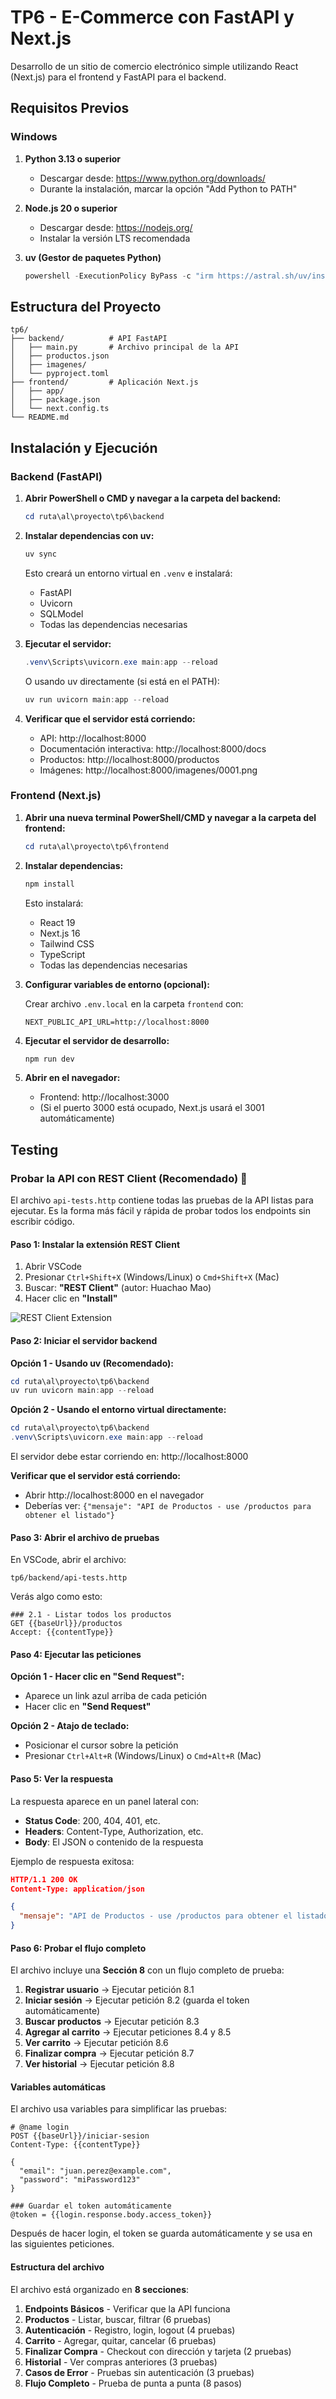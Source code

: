 # TP6 - E-Commerce con FastAPI y Next.js

Desarrollo de un sitio de comercio electrónico simple utilizando React (Next.js) para el frontend y FastAPI para el backend.

## Requisitos Previos

### Windows

1. **Python 3.13 o superior**
   - Descargar desde: https://www.python.org/downloads/
   - Durante la instalación, marcar la opción "Add Python to PATH"

2. **Node.js 20 o superior**
   - Descargar desde: https://nodejs.org/
   - Instalar la versión LTS recomendada

3. **uv (Gestor de paquetes Python)**
   ```powershell
   powershell -ExecutionPolicy ByPass -c "irm https://astral.sh/uv/install.ps1 | iex"
   ```

## Estructura del Proyecto

```
tp6/
├── backend/          # API FastAPI
│   ├── main.py       # Archivo principal de la API
│   ├── productos.json
│   ├── imagenes/
│   └── pyproject.toml
├── frontend/         # Aplicación Next.js
│   ├── app/
│   ├── package.json
│   └── next.config.ts
└── README.md
```

## Instalación y Ejecución

### Backend (FastAPI)

1. **Abrir PowerShell o CMD y navegar a la carpeta del backend:**
   ```powershell
   cd ruta\al\proyecto\tp6\backend
   ```

2. **Instalar dependencias con uv:**
   ```powershell
   uv sync
   ```
   
   Esto creará un entorno virtual en `.venv` e instalará:
   - FastAPI
   - Uvicorn
   - SQLModel
   - Todas las dependencias necesarias

3. **Ejecutar el servidor:**
   ```powershell
   .venv\Scripts\uvicorn.exe main:app --reload
   ```
   
   O usando uv directamente (si está en el PATH):
   ```powershell
   uv run uvicorn main:app --reload
   ```

4. **Verificar que el servidor está corriendo:**
   - API: http://localhost:8000
   - Documentación interactiva: http://localhost:8000/docs
   - Productos: http://localhost:8000/productos
   - Imágenes: http://localhost:8000/imagenes/0001.png

### Frontend (Next.js)

1. **Abrir una nueva terminal PowerShell/CMD y navegar a la carpeta del frontend:**
   ```powershell
   cd ruta\al\proyecto\tp6\frontend
   ```

2. **Instalar dependencias:**
   ```powershell
   npm install
   ```
   
   Esto instalará:
   - React 19
   - Next.js 16
   - Tailwind CSS
   - TypeScript
   - Todas las dependencias necesarias

3. **Configurar variables de entorno (opcional):**
   
   Crear archivo `.env.local` en la carpeta `frontend` con:
   ```
   NEXT_PUBLIC_API_URL=http://localhost:8000
   ```

4. **Ejecutar el servidor de desarrollo:**
   ```powershell
   npm run dev
   ```

5. **Abrir en el navegador:**
   - Frontend: http://localhost:3000
   - (Si el puerto 3000 está ocupado, Next.js usará el 3001 automáticamente)

## Testing

### Probar la API con REST Client (Recomendado) 🚀

El archivo `api-tests.http` contiene todas las pruebas de la API listas para ejecutar. Es la forma más fácil y rápida de probar todos los endpoints sin escribir código.

#### Paso 1: Instalar la extensión REST Client

1. Abrir VSCode
2. Presionar `Ctrl+Shift+X` (Windows/Linux) o `Cmd+Shift+X` (Mac)
3. Buscar: **"REST Client"** (autor: Huachao Mao)
4. Hacer clic en **"Install"**

![REST Client Extension](https://github.com/Huachao/vscode-restclient/raw/master/images/usage.gif)

#### Paso 2: Iniciar el servidor backend

**Opción 1 - Usando uv (Recomendado):**
```powershell
cd ruta\al\proyecto\tp6\backend
uv run uvicorn main:app --reload
```

**Opción 2 - Usando el entorno virtual directamente:**
```powershell
cd ruta\al\proyecto\tp6\backend
.venv\Scripts\uvicorn.exe main:app --reload
```

El servidor debe estar corriendo en: http://localhost:8000

**Verificar que el servidor está corriendo:**
- Abrir http://localhost:8000 en el navegador
- Deberías ver: `{"mensaje": "API de Productos - use /productos para obtener el listado"}`

#### Paso 3: Abrir el archivo de pruebas

En VSCode, abrir el archivo:
```
tp6/backend/api-tests.http
```

Verás algo como esto:
```http
### 2.1 - Listar todos los productos
GET {{baseUrl}}/productos
Accept: {{contentType}}
```

#### Paso 4: Ejecutar las peticiones


**Opción 1 - Hacer clic en "Send Request":**
- Aparece un link azul arriba de cada petición
- Hacer clic en **"Send Request"**

**Opción 2 - Atajo de teclado:**
- Posicionar el cursor sobre la petición
- Presionar `Ctrl+Alt+R` (Windows/Linux) o `Cmd+Alt+R` (Mac)


#### Paso 5: Ver la respuesta

La respuesta aparece en un panel lateral con:
- **Status Code**: 200, 404, 401, etc.
- **Headers**: Content-Type, Authorization, etc.
- **Body**: El JSON o contenido de la respuesta

Ejemplo de respuesta exitosa:
```json
HTTP/1.1 200 OK
Content-Type: application/json

{
  "mensaje": "API de Productos - use /productos para obtener el listado"
}
```

#### Paso 6: Probar el flujo completo

El archivo incluye una **Sección 8** con un flujo completo de prueba:

1. **Registrar usuario** → Ejecutar petición 8.1
2. **Iniciar sesión** → Ejecutar petición 8.2 (guarda el token automáticamente)
3. **Buscar productos** → Ejecutar petición 8.3
4. **Agregar al carrito** → Ejecutar peticiones 8.4 y 8.5
5. **Ver carrito** → Ejecutar petición 8.6
6. **Finalizar compra** → Ejecutar petición 8.7
7. **Ver historial** → Ejecutar petición 8.8

#### Variables automáticas

El archivo usa variables para simplificar las pruebas:

```http
# @name login
POST {{baseUrl}}/iniciar-sesion
Content-Type: {{contentType}}

{
  "email": "juan.perez@example.com",
  "password": "miPassword123"
}

### Guardar el token automáticamente
@token = {{login.response.body.access_token}}
```

Después de hacer login, el token se guarda automáticamente y se usa en las siguientes peticiones.

#### Estructura del archivo

El archivo está organizado en **8 secciones**:

1. **Endpoints Básicos** - Verificar que la API funciona
2. **Productos** - Listar, buscar, filtrar (6 pruebas)
3. **Autenticación** - Registro, login, logout (4 pruebas)
4. **Carrito** - Agregar, quitar, cancelar (6 pruebas)
5. **Finalizar Compra** - Checkout con dirección y tarjeta (2 pruebas)
6. **Historial** - Ver compras anteriores (3 pruebas)
7. **Casos de Error** - Pruebas sin autenticación (3 pruebas)
8. **Flujo Completo** - Prueba de punta a punta (8 pasos)

